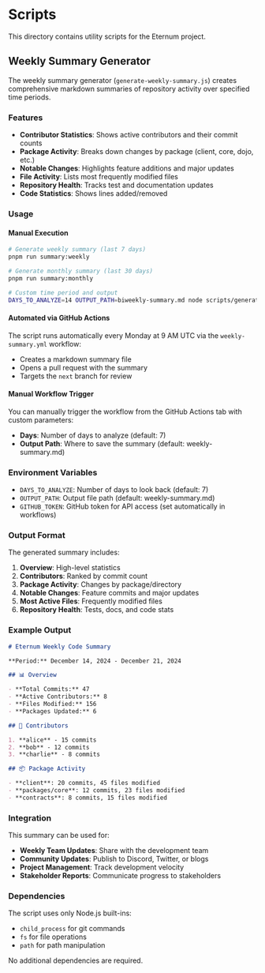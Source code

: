 # Scripts

This directory contains utility scripts for the Eternum project.

## Weekly Summary Generator

The weekly summary generator (`generate-weekly-summary.js`) creates comprehensive markdown summaries of repository
activity over specified time periods.

### Features

- **Contributor Statistics**: Shows active contributors and their commit counts
- **Package Activity**: Breaks down changes by package (client, core, dojo, etc.)
- **Notable Changes**: Highlights feature additions and major updates
- **File Activity**: Lists most frequently modified files
- **Repository Health**: Tracks test and documentation updates
- **Code Statistics**: Shows lines added/removed

### Usage

#### Manual Execution

```bash
# Generate weekly summary (last 7 days)
pnpm run summary:weekly

# Generate monthly summary (last 30 days)
pnpm run summary:monthly

# Custom time period and output
DAYS_TO_ANALYZE=14 OUTPUT_PATH=biweekly-summary.md node scripts/generate-weekly-summary.js
```

#### Automated via GitHub Actions

The script runs automatically every Monday at 9 AM UTC via the `weekly-summary.yml` workflow:

- Creates a markdown summary file
- Opens a pull request with the summary
- Targets the `next` branch for review

#### Manual Workflow Trigger

You can manually trigger the workflow from the GitHub Actions tab with custom parameters:

- **Days**: Number of days to analyze (default: 7)
- **Output Path**: Where to save the summary (default: weekly-summary.md)

### Environment Variables

- `DAYS_TO_ANALYZE`: Number of days to look back (default: 7)
- `OUTPUT_PATH`: Output file path (default: weekly-summary.md)
- `GITHUB_TOKEN`: GitHub token for API access (set automatically in workflows)

### Output Format

The generated summary includes:

1. **Overview**: High-level statistics
2. **Contributors**: Ranked by commit count
3. **Package Activity**: Changes by package/directory
4. **Notable Changes**: Feature commits and major updates
5. **Most Active Files**: Frequently modified files
6. **Repository Health**: Tests, docs, and code stats

### Example Output

```markdown
# Eternum Weekly Code Summary

**Period:** December 14, 2024 - December 21, 2024

## 📊 Overview

- **Total Commits:** 47
- **Active Contributors:** 8
- **Files Modified:** 156
- **Packages Updated:** 6

## 👥 Contributors

1. **alice** - 15 commits
2. **bob** - 12 commits
3. **charlie** - 8 commits

## 📦 Package Activity

- **client**: 20 commits, 45 files modified
- **packages/core**: 12 commits, 23 files modified
- **contracts**: 8 commits, 15 files modified
```

### Integration

This summary can be used for:

- **Weekly Team Updates**: Share with the development team
- **Community Updates**: Publish to Discord, Twitter, or blogs
- **Project Management**: Track development velocity
- **Stakeholder Reports**: Communicate progress to stakeholders

### Dependencies

The script uses only Node.js built-ins:

- `child_process` for git commands
- `fs` for file operations
- `path` for path manipulation

No additional dependencies are required.
